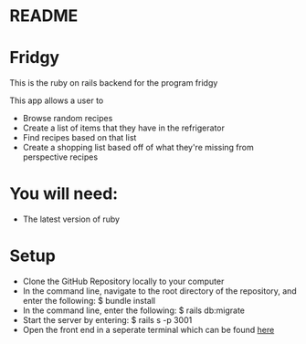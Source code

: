 # README
# Fridgy 

This is the ruby on rails backend for the program fridgy

This app allows a user to
* Browse random recipes 
* Create a list of items that they have in the refrigerator 
* Find recipes based on that list 
* Create a shopping list based off of what they're missing from perspective recipes

# You will need:

* The latest version of ruby 

# Setup

* Clone the GitHub Repository locally to your computer
* In the command line, navigate to the root directory of the repository, and enter the following: $ bundle install
* In the command line, enter the following: $ rails db:migrate
* Start the server by entering: $ rails s -p 3001
* Open the front end in a seperate terminal which can be found [here](https://github.com/timrinkerman/fridgy-frontend)



